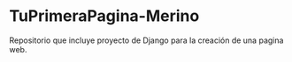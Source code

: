 # TuPrimeraPagina-Merino
Repositorio que incluye proyecto de Django para la creación de una pagina web.
